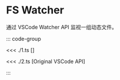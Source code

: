 # FS Watcher

通过 VSCode Watcher API 监视一组动态文件。

<ExampleFunctions :fns="[
  'useFsWatcher',
  'useCommands',
]" />

::: code-group

<<< ./1.ts [<ReactiveVscode2 />]

<<< ./2.ts [Original VSCode API]

:::
